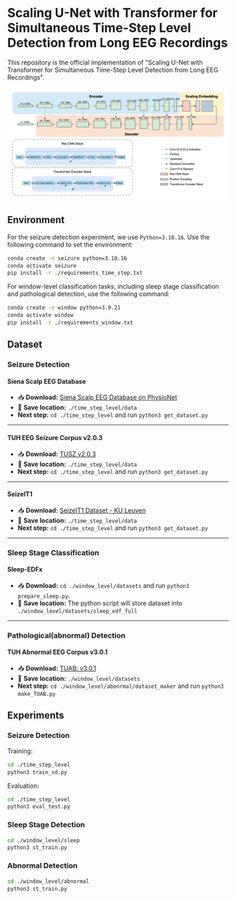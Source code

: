 # Scaling U-Net with Transformer for Simultaneous Time-Step Level Detection from Long EEG Recordings
This repository is the official implementation of "Scaling U-Net with Transformer for Simultaneous Time-Step Level Detection from Long EEG Recordings".

![image](figures/SeizureTransformer.png)

## Environment
For the seizure detection experiment, we use `Python=3.10.16`. Use the following command to set the environment:
```bash
conda create -n seizure python=3.10.16
conda activate seizure
pip install -r ./requirements_time_step.txt
```
For window-level classification tasks, including sleep stage classification and pathological detection, use the following command:
```bash
conda create -n window python=3.9.21
conda activate window
pip install -r ./requirements_window.txt
```

## Dataset

### Seizure Detection

#### Siena Scalp EEG Database

- 📥 **Download:** [Siena Scalp EEG Database on PhysioNet](https://physionet.org/content/siena-scalp-eeg/1.0.0/)
- 📂 **Save location:** `./time_step_level/data`
-   **Next step:** `cd ./time_step_level` and run `python3 get_dataset.py`

---

#### TUH EEG Seizure Corpus v2.0.3

- 📥 **Download:** [TUSZ v2.0.3](https://isip.piconepress.com/projects/nedc/html/tuh_eeg/#c_tueg)
- 📂 **Save location:** `./time_step_level/data`
-   **Next step:** `cd ./time_step_level` and run `python3 get_dataset.py`

---

#### SeizeIT1

- 📥 **Download:** [SeizeIT1 Dataset - KU Leuven](https://rdr.kuleuven.be/dataset.xhtml?persistentId=doi:10.48804/P5Q0OJ)
- 📂 **Save location:** `./time_step_level/data`
-   **Next step:** `cd ./time_step_level` and run `python3 get_dataset.py`

---

### Sleep Stage Classification

#### Sleep-EDFx
- 📥 **Download:** `cd ./window_level/datasets` and run `python3 prepare_sleep.py`.
- 📂 **Save location:** The python script will store dataset into `./window_level/datasets/sleep_edf_full`

---

### Pathological(abnormal) Detection

#### TUH Abnormal EEG Corpus v3.0.1
- 📥 **Download:** [TUAB: v3.0.1](https://isip.piconepress.com/projects/nedc/html/tuh_eeg/#c_tueg)
- 📂 **Save location:** `./window_level/datasets`
-   **Next step:** `cd ./window_level/abonrmal/dataset_maker` and run `python3 make_TUAB.py`

## Experiments
### Seizure Detection
Training:
```bash
cd ./time_step_level
python3 train_sd.py
```
Evaluation:
```bash
cd ./time_step_level
python3 eval_test.py
```
### Sleep Stage Detection
```bash
cd ./window_level/sleep
python3 st_train.py
```

### Abnormal Detection
```bash
cd ./window_level/abnormal
python3 st_train.py
```
